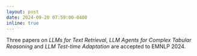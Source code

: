 ```yaml
---
layout: post
date: 2024-09-20 07:59:00-0400
inline: true
---
```


Three papers on *LLMs for Text Retrieval*, *LLM Agents for Complex Tabular Reasoning* and *LLM Test-time Adaptation* are accepted to EMNLP 2024.